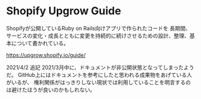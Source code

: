 # Shopify Upgrow Guide

Shopifyが公開しているRuby on Rails向けアプリで作られたコードを
長期間、サービスの変化・成長とともに変更を持続的に続けさせるための設計、整理、基本について書かれている。

https://upgrow.shopify.io/guide/

2021/4/2 追記 2021/3月中に、ドキュメントが非公開状態となってしまったようだ。
GitHub上にはドキュメントを参考にしたと思われる成果物をあげている人がいるが、
権利関係がはっきりしない現状では利用していることを明言するのは避けたほうが良いのかもしれない。
